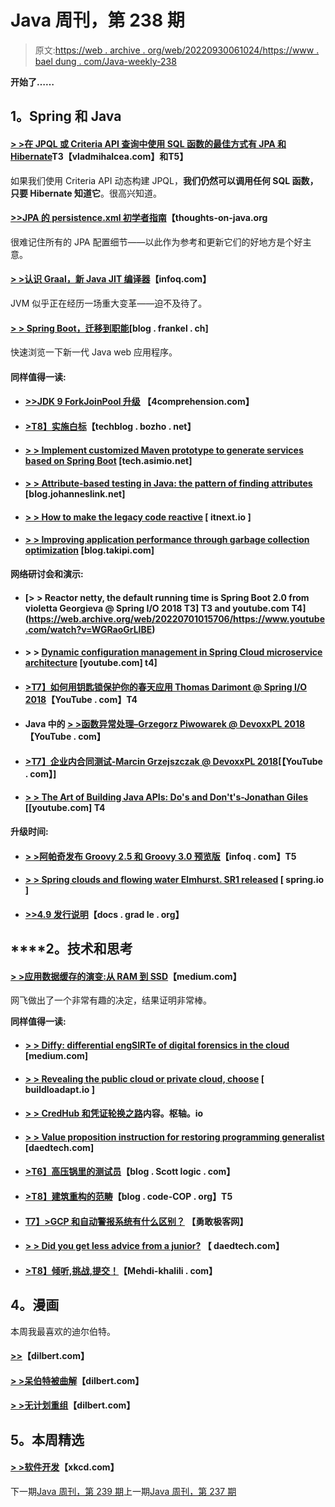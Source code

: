 # Java 周刊，第 238 期

> 原文:[https://web . archive . org/web/20220930061024/https://www . bael dung . com/Java-weekly-238](https://web.archive.org/web/20220930061024/https://www.baeldung.com/java-weekly-238)

**开始了……**

## **1。Spring 和 Java**

#### **[> >在 JPQL 或 Criteria API 查询中使用 SQL 函数的最佳方式有 JPA 和 Hibernate](https://web.archive.org/web/20220701015706/https://vladmihalcea.com/hibernate-sql-function-jpql-criteria-api-query/)T3【vladmihalcea.com】和T5】**

如果我们使用 Criteria API 动态构建 JPQL，**我们仍然可以调用任何 SQL 函数，只要 Hibernate 知道它**。很高兴知道。

#### [**>>JPA 的 persistence.xml 初学者指南**](https://web.archive.org/web/20220701015706/https://www.thoughts-on-java.org/jpa-persistence-xml/)【thoughts-on-java.org

很难记住所有的 JPA 配置细节——以此作为参考和更新它们的好地方是个好主意。

#### [**> >认识 Graal，新 Java JIT 编译器**](https://web.archive.org/web/20220701015706/https://www.infoq.com/articles/Graal-Java-JIT-Compiler)【infoq.com】

JVM 似乎正在经历一场重大变革——迫不及待了。

#### **[> > Spring Boot，迁移到职能](https://web.archive.org/web/20220701015706/https://blog.frankel.ch/spring-boot-migrating-functional/)**[blog . frankel . ch]

快速浏览一下新一代 Java web 应用程序。

#### **同样值得一读:**

*   #### [>>JDK 9 ForkJoinPool 升级](https://web.archive.org/web/20220701015706/http://4comprehension.com/jdk9s-forkjoinpool-upgrades/) 【4comprehension.com】

*   #### [**>T8】实施白标**](https://web.archive.org/web/20220701015706/https://techblog.bozho.net/implementing-white-labelling/)【techblog . bozho . net】

*   #### [**> > Implement customized Maven prototype to generate services based on Spring Boot**](https://web.archive.org/web/20220701015706/http://tech.asimio.net/2018/07/12/Implementing-a-custom-Maven-Archetype-to-generate-Spring-Boot-based-services.html) [tech.asimio.net]

*   #### [**> > Attribute-based testing in Java: the pattern of finding attributes**](https://web.archive.org/web/20220701015706/http://blog.johanneslink.net/2018/07/16/patterns-to-find-properties/) [blog.johanneslink.net]

*   #### [**> > How to make the legacy code reactive**](https://web.archive.org/web/20220701015706/https://itnext.io/how-to-make-legacy-code-reactive-2debcb3d0a40) [ itnext.io ]

*   #### [**> > Improving application performance through garbage collection optimization**](https://web.archive.org/web/20220701015706/https://blog.takipi.com/improve-your-application-performance-with-garbage-collection-optimization/) [blog.takipi.com]

**网络研讨会和演示:**

*   #### [**> > Reactor netty, the default running time is Spring Boot 2.0 from violetta Georgieva @ Spring I/O 2018** T3] T3 and youtube.com T4](https://web.archive.org/web/20220701015706/https://www.youtube.com/watch?v=WGRaoGrLlBE)

*   #### > > [**Dynamic configuration management in Spring Cloud microservice architecture**](https://web.archive.org/web/20220701015706/https://www.youtube.com/watch?v=tVRzlh_73ws) [youtube.com] t4]

*   #### [**>T7】如何用钥匙锁保护你的春天应用 Thomas Darimont @ Spring I/O 2018**](https://web.archive.org/web/20220701015706/https://www.youtube.com/watch?v=haHFoeWUj0w)【YouTube . com】T4

*   #### Java 中的 [> >函数异常处理–Grzegorz Piwowarek @ DevoxxPL 2018](https://web.archive.org/web/20220701015706/https://www.youtube.com/watch?v=zko8R_alQgw)【YouTube . com】

*   #### [**>T7】企业内合同测试-Marcin Grzejszczak @ DevoxxPL 2018**](https://web.archive.org/web/20220701015706/https://www.youtube.com/watch?v=ZyHG-VOzPZg)[【YouTube . com】]

*   #### [**> > The Art of Building Java APIs: Do's and Don't's-Jonathan Giles**](https://web.archive.org/web/20220701015706/https://www.youtube.com/watch?v=nRNUQS7IkUM) [[youtube.com] T4

**升级时间:**

*   #### [**> >阿帕奇发布 Groovy 2.5 和 Groovy 3.0 预览版**](https://web.archive.org/web/20220701015706/https://www.infoq.com/news/2018/07/apache-releases-groovy-2.5)【infoq . com】T5

*   #### [**> > Spring clouds and flowing water Elmhurst. SR1 released**](https://web.archive.org/web/20220701015706/https://spring.io/blog/2018/07/12/spring-cloud-stream-elmhurst-sr1-released) [ spring.io ]

*   #### [**>>4.9 发行说明**](https://web.archive.org/web/20220701015706/https://docs.gradle.org/4.9/release-notes.html)【docs . grad le . org】

## ****2。**技术和思考**

#### [**> >应用数据缓存的演变:从 RAM 到 SSD**](https://web.archive.org/web/20220701015706/https://medium.com/netflix-techblog/evolution-of-application-data-caching-from-ram-to-ssd-a33d6fa7a690)【medium.com】

网飞做出了一个非常有趣的决定，结果证明非常棒。

**同样值得一读:**

*   #### [**> > Diffy: differential engSIRTe of digital forensics in the cloud**](https://web.archive.org/web/20220701015706/https://netflixtechblog.com/netflix-sirt-releases-diffy-a-differencing-engine-for-digital-forensics-in-the-cloud-37b71abd2698) [medium.com]

*   #### [**> > Revealing the public cloud or private cloud, choose**](https://web.archive.org/web/20220701015706/https://builttoadapt.io/demystifying-the-public-or-private-cloud-choice-f1e435c51dd) [ buildloadapt.io ]

*   #### [**> > CredHub 和凭证轮换之路**](https://web.archive.org/web/20220701015706/https://content.pivotal.io/blog/credhub-and-the-road-to-credential-rotation)内容。枢轴。io

*   #### **[> > Value proposition instruction for restoring programming generalist](https://web.archive.org/web/20220701015706/https://daedtech.com/value-proposition-guidance-for-recovering-programming-generalists/)** [daedtech.com]

*   #### [>T6】高压锅里的测试员](https://web.archive.org/web/20220701015706/https://blog.scottlogic.com/2018/07/09/Testers-In-a-Pressure-Cooker.html)【blog . Scott logic . com】

*   #### [**>T8】建筑重构的范畴**](https://web.archive.org/web/20220701015706/http://blog.code-cop.org/2018/07/categories-of-architectural-refactoring.html)【blog . code-COP . org】T5

*   #### [**T7】>GCP 和自动警报系统有什么区别？**](https://web.archive.org/web/20220701015706/https://bravenewgeek.com/gcp-and-aws-whats-the-difference/) 【勇敢极客网】

*   #### [**> > Did you get less advice from a junior?**](https://web.archive.org/web/20220701015706/https://daedtech.com/does-niching-make-you-less-consultative/) 【 daedtech.com】

*   #### [**>T8】倾听,挑战,提交！**](https://web.archive.org/web/20220701015706/http://www.mehdi-khalili.com/listen-challenge-commit)【Mehdi-khalili . com】

## **4。漫画**

本周我最喜欢的迪尔伯特。

#### [**>>**](https://web.archive.org/web/20220701015706/http://dilbert.com/strip/2018-07-16)【dilbert.com】

#### [**> >呆伯特被曲解**](https://web.archive.org/web/20220701015706/http://dilbert.com/strip/2018-07-12)【dilbert.com】

#### [**> >无计划重组**](https://web.archive.org/web/20220701015706/http://dilbert.com/strip/2018-07-06)【dilbert.com】

## **5。本周精选**

#### **[> >软件开发](https://web.archive.org/web/20220701015706/https://xkcd.com/2021/)**【xkcd.com】

下一期[Java 周刊，第 239 期](/web/20220701015706/https://www.baeldung.com/java-weekly-239)上一期[Java 周刊，第 237 期](/web/20220701015706/https://www.baeldung.com/java-weekly-237)